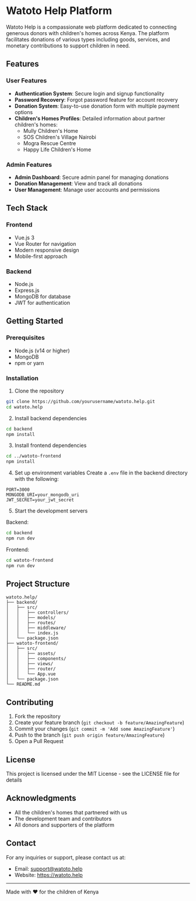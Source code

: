 # Watoto Help Platform

Watoto Help is a compassionate web platform dedicated to connecting generous donors with children's homes across Kenya. The platform facilitates donations of various types including goods, services, and monetary contributions to support children in need.

## Features

### User Features
- **Authentication System**: Secure login and signup functionality
- **Password Recovery**: Forgot password feature for account recovery
- **Donation System**: Easy-to-use donation form with multiple payment options
- **Children's Homes Profiles**: Detailed information about partner children's homes:
  - Mully Children's Home
  - SOS Children's Village Nairobi
  - Mogra Rescue Centre
  - Happy Life Children's Home

### Admin Features
- **Admin Dashboard**: Secure admin panel for managing donations
- **Donation Management**: View and track all donations
- **User Management**: Manage user accounts and permissions

## Tech Stack

### Frontend
- Vue.js 3
- Vue Router for navigation
- Modern responsive design
- Mobile-first approach

### Backend
- Node.js
- Express.js
- MongoDB for database
- JWT for authentication

## Getting Started

### Prerequisites
- Node.js (v14 or higher)
- MongoDB
- npm or yarn

### Installation

1. Clone the repository
```bash
git clone https://github.com/yourusername/watoto.help.git
cd watoto.help
```

2. Install backend dependencies
```bash
cd backend
npm install
```

3. Install frontend dependencies
```bash
cd ../watoto-frontend
npm install
```

4. Set up environment variables
Create a `.env` file in the backend directory with the following:
```
PORT=3000
MONGODB_URI=your_mongodb_uri
JWT_SECRET=your_jwt_secret
```

5. Start the development servers

Backend:
```bash
cd backend
npm run dev
```

Frontend:
```bash
cd watoto-frontend
npm run dev
```

## Project Structure

```
watoto.help/
├── backend/
│   ├── src/
│   │   ├── controllers/
│   │   ├── models/
│   │   ├── routes/
│   │   ├── middleware/
│   │   └── index.js
│   └── package.json
├── watoto-frontend/
│   ├── src/
│   │   ├── assets/
│   │   ├── components/
│   │   ├── views/
│   │   ├── router/
│   │   └── App.vue
│   └── package.json
└── README.md
```

## Contributing

1. Fork the repository
2. Create your feature branch (`git checkout -b feature/AmazingFeature`)
3. Commit your changes (`git commit -m 'Add some AmazingFeature'`)
4. Push to the branch (`git push origin feature/AmazingFeature`)
5. Open a Pull Request

## License

This project is licensed under the MIT License - see the LICENSE file for details

## Acknowledgments

- All the children's homes that partnered with us
- The development team and contributors
- All donors and supporters of the platform

## Contact

For any inquiries or support, please contact us at:
- Email: support@watoto.help
- Website: https://watoto.help

---
Made with ❤️ for the children of Kenya 